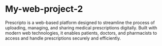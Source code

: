 # My-web-project-2
Prescripto is a web-based platform designed to streamline the process of uploading, managing, and sharing medical prescriptions digitally. Built with modern web technologies, it enables patients, doctors, and pharmacists to access and handle prescriptions securely and efficiently.
